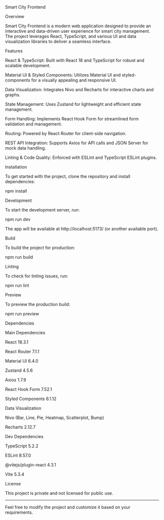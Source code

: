 Smart City Frontend

Overview

Smart City Frontend is a modern web application designed to provide an interactive and data-driven user experience for smart city management. The project leverages React, TypeScript, and various UI and data visualization libraries to deliver a seamless interface.

Features

React & TypeScript: Built with React 18 and TypeScript for robust and scalable development.

Material UI & Styled Components: Utilizes Material UI and styled-components for a visually appealing and responsive UI.

Data Visualization: Integrates Nivo and Recharts for interactive charts and graphs.

State Management: Uses Zustand for lightweight and efficient state management.

Form Handling: Implements React Hook Form for streamlined form validation and management.

Routing: Powered by React Router for client-side navigation.

REST API Integration: Supports Axios for API calls and JSON Server for mock data handling.

Linting & Code Quality: Enforced with ESLint and TypeScript ESLint plugins.



Installation

To get started with the project, clone the repository and install dependencies:

npm install

Development

To start the development server, run:

npm run dev

The app will be available at http://localhost:5173/ (or another available port).

Build

To build the project for production:

npm run build

Linting

To check for linting issues, run:

npm run lint

Preview

To preview the production build:

npm run preview

Dependencies

Main Dependencies

React 18.3.1

React Router 7.1.1

Material UI 6.4.0

Zustand 4.5.6

Axios 1.7.9

React Hook Form 7.52.1

Styled Components 6.1.12


Data Visualization

Nivo (Bar, Line, Pie, Heatmap, Scatterplot, Bump)

Recharts 2.12.7


Dev Dependencies

TypeScript 5.2.2

ESLint 8.57.0

@vitejs/plugin-react 4.3.1

Vite 5.3.4


License

This project is private and not licensed for public use.


---

Feel free to modify the project and customize it based on your requirements.